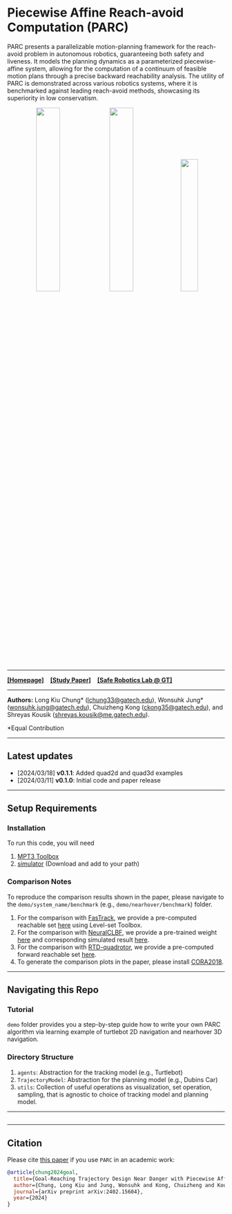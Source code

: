 # Piecewise Affine Reach-avoid Computation (PARC)

PARC presents a parallelizable motion-planning framework for the reach-avoid problem in autonomous robotics, guaranteeing both safety and liveness. It models the planning dynamics as a parameterized piecewise-affine system, allowing for the computation of a continuum of feasible motion plans through a precise backward reachability analysis. The utility of PARC is demonstrated across various robotics systems, where it is benchmarked against leading reach-avoid methods, showcasing its superiority in low conservatism.

<p align="center">
  <img width="33.0%" src="docs/images/driftfinal.gif">
  <img width="33.0%" src="docs/images/quad2dfinal.gif">
  <img width="28.0%" src="docs/images/quad3dfinal.gif">
 </p>

------- 
[**[Homepage]**](https://saferoboticslab.me.gatech.edu/research/parc/) &ensp; [**[Study Paper]**](https://arxiv.org/abs/2402.15604) &ensp; [**[Safe Robotics Lab @ GT]**](https://saferoboticslab.me.gatech.edu/)

-------

**Authors:** Long Kiu Chung* (lchung33@gatech.edu), Wonsuhk Jung* (wonsuhk.jung@gatech.edu), Chuizheng Kong (ckong35@gatech.edu), and Shreyas Kousik (shreyas.kousik@me.gatech.edu).

*Equal Contribution

-------
## Latest updates
- [2024/03/18] **v0.1.1**: Added quad2d and quad3d examples
- [2024/03/11] **v0.1.0**: Initial code and paper release


-------
## Setup Requirements
### Installation
To run this code, you will need
1. [MPT3 Toolbox](https://www.mpt3.org/)
2. [simulator](https://github.com/skousik/simulator) (Download and add to your path)

### Comparison Notes
To reproduce the comparison results shown in the paper, please navigate to the `demo/system_name/benchmark` (e.g., `demo/nearhover/benchmark`) folder.
1. For the comparison with [FasTrack](https://github.com/HJReachability/fastrack), we provide a pre-computed reachable set [here]() using Level-set Toolbox.
2. For the comparison with [NeuralCLBF](https://github.com/MIT-REALM/neural_clbf), we provide a pre-trained weight [here]() and corresponding simulated result [here]().
3. For the comparison with [RTD-quadrotor](https://github.com/roahmlab/RTD_quadrotor_DSCC_2019), we provide a pre-computed forward reachable set [here]().
4. To generate the comparison plots in the paper, please install [CORA2018](https://tumcps.github.io/CORA/pages/archive/v2018/index.html).

-------
## Navigating this Repo
### Tutorial
`demo` folder provides you a step-by-step guide how to write your own PARC algorithm via learning example of turtlebot 2D navigation and nearhover 3D navigation.

### Directory Structure
1. `agents`: Abstraction for the tracking model (e.g., Turtlebot)
2. `TrajectoryModel`: Abstraction for the planning model (e.g., Dubins Car)
3. `utils`: Collection of useful operations as visualization, set operation, sampling, that is agnostic to choice of tracking model and planning model.

-------
## 


-------
## Citation
Please cite [this paper](https://arxiv.org/abs/2402.15604) if you use `PARC` in an academic work:
```bibtex
@article{chung2024goal,
  title={Goal-Reaching Trajectory Design Near Danger with Piecewise Affine Reach-avoid Computation},
  author={Chung, Long Kiu and Jung, Wonsuhk and Kong, Chuizheng and Kousik, Shreyas},
  journal={arXiv preprint arXiv:2402.15604},
  year={2024}
}
```


